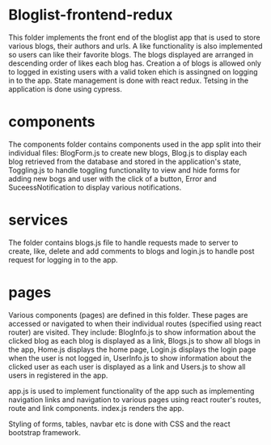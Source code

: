 # Bloglist-frontend-redux

This folder implements the front end of the bloglist app that is used to store various blogs, their authors and urls. A like functionality is also implemented so users can like their favorite blogs. The blogs displayed are arranged in descending order of likes each blog has. Creation a of blogs is allowed only to logged in existing users with a valid token ehich is assingned on logging in to the app. State management is done with react redux. Tetsing in the application is done using cypress.

# components

The components folder contains components used in the app split into their individual files: BlogForm.js to create new blogs, Blog.js to display each blog retrieved from the database and stored in the application's state, Toggling.js to handle toggling functionality to view and hide forms for adding new bogs and user with the click of a button, Error and SuceessNotification to display various notifications.

# services

The folder contains blogs.js file to handle requests made to server to create, like, delete and add comments to blogs and login.js to handle post request for logging in to the app.

# pages

Various components (pages) are defined in this folder. These pages are accessed or navigated to when their individual routes (specified using react router) are visited. They include: BlogInfo.js to show information about the clicked blog as each blog is displayed as a link, Blogs.js to show all blogs in the app, Home.js displays the home page, Login.js displays the login page when the user is not logged in, UserInfo.js to show information about the clicked user as each user is displayed as a link and Users.js to show all users in registered in the app.

app.js is used to implement functionality of the app such as implementing navigation links and navigation to various pages using react router's routes, route and link components. index.js renders the app.

Styling of forms, tables, navbar etc is done with CSS and the react bootstrap framework.
